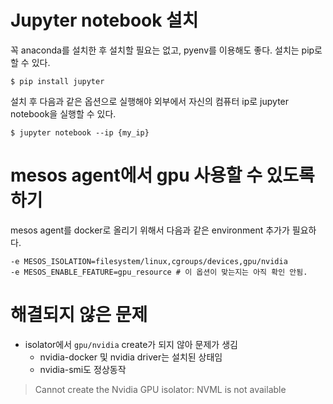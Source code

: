 # Jupyter notebook 설치

꼭 anaconda를 설치한 후 설치할 필요는 없고, pyenv를 이용해도 좋다.
설치는 pip로 할 수 있다.
```
$ pip install jupyter
```

설치 후 다음과 같은 옵션으로 실행해야 외부에서 자신의 컴퓨터 ip로 jupyter notebook을 실행할 수 있다.
```
$ jupyter notebook --ip {my_ip}
```

# mesos agent에서 gpu 사용할 수 있도록 하기

mesos agent를 docker로 올리기 위해서 다음과 같은 environment 추가가 필요하다.
```
-e MESOS_ISOLATION=filesystem/linux,cgroups/devices,gpu/nvidia
-e MESOS_ENABLE_FEATURE=gpu_resource # 이 옵션이 맞는지는 아직 확인 안됨.
```

# 해결되지 않은 문제

* isolator에서 `gpu/nvidia` create가 되지 않아 문제가 생김
    * nvidia-docker 및 nvidia driver는 설치된 상태임
    * nvidia-smi도 정상동작
> Cannot create the Nvidia GPU isolator: NVML is not available
